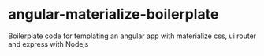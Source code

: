 # angular-materialize-boilerplate
Boilerplate code for templating an angular app with materialize css, ui router and express with Nodejs 
